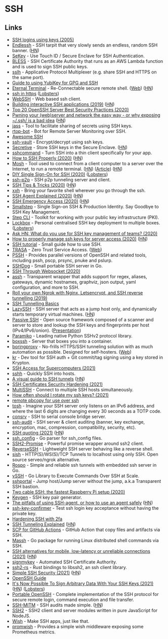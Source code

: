 # SSH

## Links

- [SSH logins using keys (2005)](http://alblue.bandlem.com/2005/08/howto-ssh-logins-using-keys.html)
- [Endlessh](https://github.com/skeeto/endlessh) - SSH tarpit that very slowly sends an endless, random SSH banner. ([HN](https://news.ycombinator.com/item?id=24491453))
- [SeKey](https://github.com/sekey/sekey) - Use Touch ID / Secure Enclave for SSH Authentication.
- [BLESS](https://github.com/Netflix/bless) - SSH Certificate Authority that runs as an AWS Lambda function and is used to sign SSH public keys.
- [sslh](https://github.com/yrutschle/sslh) - Applicative Protocol Multiplexer (e.g. share SSH and HTTPS on the same port).
- [Guide to using YubiKey for GPG and SSH](https://github.com/drduh/YubiKey-Guide)
- [Eternal Terminal](https://github.com/MisterTea/EternalTerminal) - Re-Connectable secure remote shell. ([Web](https://eternalterminal.dev/)) ([HN](https://news.ycombinator.com/item?id=21640200))
- [ssh in https](https://flak.tedunangst.com/post/ssh-in-https) ([Lobsters](https://lobste.rs/s/xzztac/ssh_https))
- [WebSSH](https://github.com/huashengdun/webssh) - Web based ssh client.
- [Building interactive SSH applications (2019)](https://drewdevault.com/2019/09/02/Interactive-SSH-programs.html) ([HN](https://news.ycombinator.com/item?id=20857362))
- [Top 20 OpenSSH Server Best Security Practices (2020)](https://www.cyberciti.biz/tips/linux-unix-bsd-openssh-server-best-practices.html)
- [Pwning your (web)server and network the easy way - or why exposing ~/.ssh/ is a bad idea](https://0day.work/pwning-your-web-server-and-network-the-easy-way-or-why-exposing-ssh-is-a-bad-idea/) ([HN](https://news.ycombinator.com/item?id=22068070))
- [jass](https://github.com/jschauma/jass) - Tool to facilitate sharing of secrets using SSH keys.
- [rtop-bot](https://github.com/rapidloop/rtop-bot) - Bot for Remote Server Monitoring over SSH.
- [Awesome SSH](https://github.com/moul/awesome-ssh)
- [ssh-vault](https://github.com/ssh-vault/ssh-vault) - Encrypt/decrypt using ssh keys.
- [Secretive](https://github.com/maxgoedjen/secretive) - Store SSH keys in the Secure Enclave. ([HN](https://news.ycombinator.com/item?id=23664129))
- [sshcommand](https://github.com/dokku/sshcommand) - Turn SSH into a thin client specifically for your app.
- [How to SSH Properly (2020)](https://gravitational.com/blog/how-to-ssh-properly/) ([HN](https://news.ycombinator.com/item?id=22750850))
- [Mosh](https://mosh.org/) - Tool used to connect from a client computer to a server over the Internet, to run a remote terminal. ([HN](https://news.ycombinator.com/item?id=22810589)) ([Article](https://www.jefftk.com/p/mosh)) ([HN](https://news.ycombinator.com/item?id=28150287))
- [DIY Single Sign-On for SSH (2020)](https://smallstep.com/blog/diy-single-sign-on-for-ssh/) ([Lobsters](https://lobste.rs/s/jrynqk/diy_single_sign_on_for_ssh))
- [ssh-p2p](https://github.com/nobonobo/ssh-p2p) - SSH p2p tunneling server and client.
- [SSH Tips & Tricks (2020)](https://smallstep.com/blog/ssh-tricks-and-tips/) ([HN](https://news.ycombinator.com/item?id=23025756))
- [xxh](https://github.com/xxh/xxh) - Bring your favorite shell wherever you go through the ssh.
- [SSH Agent Explained (2020)](https://smallstep.com/blog/ssh-agent-explained/) ([HN](https://news.ycombinator.com/item?id=23241934))
- [SSH Emergency Access (2020)](https://smallstep.com/blog/ssh-emergency-access/) ([HN](https://news.ycombinator.com/item?id=23731351))
- [Smallstep](https://smallstep.com/) - Single Sign-on SSH & Production Identity. Say Goodbye to SSH Key Management.
- [Step CLI](https://github.com/smallstep/cli) - Toolkit for working with your public key infrastructure (PKI).
- [Lockbox](https://github.com/half-cambodian-hacker-man/ssh-lockbox) - Personal centralised SSH key deployment to multiple boxes. ([Lobsters](https://lobste.rs/s/d9ziys/ssh_lockbox_personal_centralised_ssh_key))
- [Ask HN: What do you use for SSH key management of teams? (2020)](https://news.ycombinator.com/item?id=24157180)
- [How to properly manage ssh keys for server access (2020)](https://www.paepper.com/blog/posts/how-to-properly-manage-ssh-keys-for-server-access/) ([HN](https://news.ycombinator.com/item?id=24599837))
- [SSH tutorial](https://github.com/RabeaMue/SSH_tutorial/blob/master/SSH_tutorial.org) - Small guide how to use SSH.
- [TRASA](https://github.com/seknox/trasa) - Zero Trust Service Access. ([Web](https://www.trasa.io/))
- [PSSH](https://github.com/lilydjwg/pssh) - Provides parallel versions of OpenSSH and related tools, including pssh, pscp, prsync, pnuke and pslurp.
- [SSHDog](https://github.com/Matir/sshdog) - Small portable SSH server in Go.
- [SSH Through Websocket (2020)](https://rumpelsepp.org/blog/ssh-through-websocket/)
- [assh](https://github.com/moul/assh) - Transparent wrapper that adds support for regex, aliases, gateways, dynamic hostnames, graphviz, json output, yaml configuration, and more to SSH.
- [Roll your own Ngrok with Nginx, Letsencrypt, and SSH reverse tunnelling (2019)](https://jerrington.me/posts/2019-01-29-self-hosted-ngrok.html)
- [SSH Tunnelling Basics](https://www.polarsparc.com/xhtml/SSH-Tunnel.html)
- [LazySSH](https://github.com/stephank/lazyssh) - SSH server that acts as a jump host only, and dynamically starts temporary virtual machines. ([HN](https://news.ycombinator.com/item?id=25081472))
- [Passive SSH](https://github.com/D4-project/passive-ssh) - Open source framework composed of a scanner and server to store and lookup the SSH keys and fingerprints per host (IPv4/IPv6/onion). ([Presentation](https://github.com/D4-project/passive-ssh/blob/main/doc/slides/passive-ssh-presentation.pdf))
- [Paramiko](https://github.com/paramiko/paramiko) - Leading native Python SSHv2 protocol library.
- [boxssh](https://github.com/prologic/sshbox) - Server that boxes you into a container.
- [boringproxy](https://github.com/boringproxy/boringproxy) - No-frills HTTPS/SSH tunneling solution with as much automation as possible. Designed for self-hosters. ([Web](https://boringproxy.io/))
- [kr](https://github.com/kryptco/kr) - Dev tool for SSH auth + Git commit/tag signing using a key stored in Krypton.
- [SSH Access for Supercomputers (2021)](https://goteleport.com/blog/secure-access-supercomputers/)
- [sshh](https://github.com/daniellockyer/sshh) - Quickly SSH into hosts.
- [A visual guide to SSH tunnels](https://robotmoon.com/ssh-tunnels/) ([HN](https://news.ycombinator.com/item?id=26053323))
- [SSH Certificates Security Hardening (2021)](https://goteleport.com/blog/ssh-certificates)
- [MultiSSH](https://multissh.dev/) - Connect to multiple SSH hosts simultaneously.
- [How often should I rotate my ssh keys? (2021)](https://tailscale.com/blog/rotate-ssh-keys/)
- [remote pbcopy for use over ssh](https://github.com/bottlerocketlabs/remote-pbcopy)
- [tosh](https://github.com/mikroskeem/tosh) - Imagine your SSH server only listens on an IPv6 address, and where the last 6 digits are changing every 30 seconds as a TOTP code.
- [consrv](https://github.com/mdlayher/consrv) - SSH to serial console bridge server.
- [ssh-audit](https://github.com/jtesta/ssh-audit) - SSH server & client auditing (banner, key exchange, encryption, mac, compression, compatibility, security, etc).
- [SSH quoting (2021)](https://www.chiark.greenend.org.uk/~cjwatson/blog/ssh-quoting.html) ([HN](https://news.ycombinator.com/item?id=27483077))
- [ssh_config](https://github.com/kevinburke/ssh_config) - Go parser for ssh_config files.
- [SSH2-Promise](https://github.com/sanketbajoria/ssh2-promise) - Powerful promise wrapper around ssh2 client.
- [ReverseSSH](https://github.com/Fahrj/reverse-ssh) - Lightweight SSH server behaving like a reverse shell.
- [sish](https://github.com/antoniomika/sish) - HTTP(S)/WS(S)/TCP Tunnels to localhost using only SSH. Open source serveo/ngrok alternative.
- [Rospo](https://github.com/ferama/rospo) - Simple and reliable ssh tunnels with embedded ssh server in Go.
- [vSSH](https://github.com/yahoo/vssh) - Go Library to Execute Commands Over SSH at Scale.
- [sshportal](https://github.com/moul/sshportal) - Jump host/Jump server without the jump, a.k.a Transparent SSH bastion.
- [Two cable SSH: the fastest Raspberry Pi setup (2020)](https://blog.cyrusroshan.com/post/two-cable-ssh)
- [Keygen](https://github.com/charmbracelet/keygen) - SSH key pair generator.
- [The pitfalls of using SSH-agent, or how to use an agent safely](https://rabexc.org/posts/pitfalls-of-ssh-agents) ([HN](https://news.ycombinator.com/item?id=28576617))
- [ssh-key-confirmer](https://github.com/benjojo/ssh-key-confirmer) - Test ssh login key acceptance without having the private key.
- [Hardening SSH with 2fa](https://gist.github.com/lizthegrey/9c21673f33186a9cc775464afbdce820)
- [SSH Tunneling Explained](https://goteleport.com/blog/ssh-tunneling-explained/) ([HN](https://news.ycombinator.com/item?id=28802493))
- [SCP for GitHub Actions](https://github.com/appleboy/scp-action) - GitHub Action that copy files and artifacts via SSH.
- [Massh](https://github.com/DiscoRiver/massh) - Go package for running Linux distributed shell commands via SSH.
- [SSH alternatives for mobile, low-latency or unreliable connections (2021)](https://console.dev/articles/ssh-alternatives-for-mobile-low-latency-unreliable-connections/) ([HN](https://news.ycombinator.com/item?id=29081008))
- [signmykey](https://github.com/signmykeyio/signmykey) - Automated SSH Certificate Authority.
- [ssh2-rs](https://github.com/alexcrichton/ssh2-rs) - Rust bindings to libssh2, an ssh client library.
- [Simple SSH Security (2021)](https://disknotifier.com/blog/simple-ssh-security/) ([HN](https://news.ycombinator.com/item?id=29153223))
- [OpenSSH Guide](https://infosec.mozilla.org/guidelines/openssh)
- [It's Now Possible To Sign Arbitrary Data With Your SSH Keys (2021)](https://www.agwa.name/blog/post/ssh_signatures) ([HN](https://news.ycombinator.com/item?id=29208518)) ([Lobsters](https://lobste.rs/s/a0byrl/it_s_now_possible_sign_arbitrary_data_with))
- [Portable OpenSSH](https://github.com/openssh/openssh-portable) - Complete implementation of the SSH protocol for secure remote login, command execution and file transfer.
- [SSH-MITM](https://github.com/ssh-mitm/ssh-mitm) - SSH audits made simple. ([HN](https://news.ycombinator.com/item?id=29256572))
- [SSH2](https://github.com/mscdex/ssh2) - SSH2 client and server modules written in pure JavaScript for NodeJS.
- [Wish](https://github.com/charmbracelet/wish) - Make SSH apps, just like that.
- [promwish](https://github.com/charmbracelet/promwish) - Provides a simple wish middleware exposing some Prometheus metrics.
